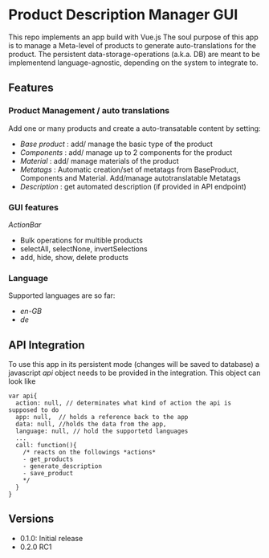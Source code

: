# Product Description Manager GUI

This repo implements an app build with Vue.js The soul purpose of this app
is to manage a Meta-level of products to generate auto-translations for the product.
The persistent data-storage-operations (a.k.a. DB) are meant to be implementend
language-agnostic, depending on the system to integrate to.

## Features

### Product Management / auto translations
Add one or many products and create a auto-transatable content by setting:
- *Base product* : add/ manage the basic type of the product
- *Components* : add/ manage up to 2 components for the product
- *Material* : add/ manage materials of the product
- *Metatags* : Automatic creation/set of metatags from BaseProduct, Components and Material. Add/manage autotranslatable Metatags
- *Description* : get automated description (if provided in API endpoint)

### GUI features
*ActionBar*
 - Bulk operations for multible products
 - selectAll, selectNone, invertSelections
 - add, hide, show, delete products
 
### Language
 Supported languages are so far:
 - *en-GB*
 - *de*

## API Integration
To use this app in its persistent mode (changes will be saved to database) a javascript *api* object needs to be provided in the integration.
This object can  look like

```
var api{
  action: null, // determinates what kind of action the api is supposed to do
  app: null,  // holds a reference back to the app
  data: null, //holds the data from the app,
  language: null, // hold the supportetd languages
  ...
  call: function(){
    /* reacts on the followings *actions*
    - get_products
    - generate_description
    - save_product
    */
  }
}
```

## Versions
- 0.1.0: Initial release
- 0.2.0 RC1